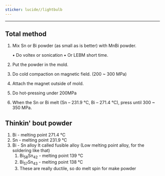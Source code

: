 ```yaml
---
sticker: lucide//lightbulb
---
```


---
## Total method

1. Mix Sn or Bi powder (as small as is better) with MnBi powder.

	• Do voltex or sonication
	• Or LEBM short time.

2. Put the powder in the mold.

3. Do cold compaction on magnetic field. (200 ~ 300 MPa)

4. Attach the magnet outside of mold.

5. Do hot-pressing under 200MPa

6. When the Sn or Bi melt (Sn – 231.9 °C, Bi – 271.4 °C), press until 300 ~ 350 MPa.

## Thinkin' bout powder

1. Bi - melting point 271.4 °C
2. Sn - melting point 231.9 °C
3. Bi - Sn alloy It called fusible alloy (Low melting point alloy, for the soldering like that)
	1. Bi<sub>58</sub>Sn<sub>42</sub> - melting point 139 °C
	2. Bi<sub>57</sub>Sn<sub>43</sub> - melting point 138 °C
	3.  These are really ductile, so do melt spin for make powder